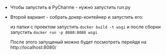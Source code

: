 * Чтобы запустить в PyCharme -  нужно запустить run.py

* Второй вариант - собрать докер-контейнер и запустить его:

  из папки с проектом запустить `docker build -t wsgi` и после сборки запустить
  `docker run -p 8080:8080 wsgi`
  
  После этого запущеный можно будет посмотреть перейдя на http://localhost:8080/